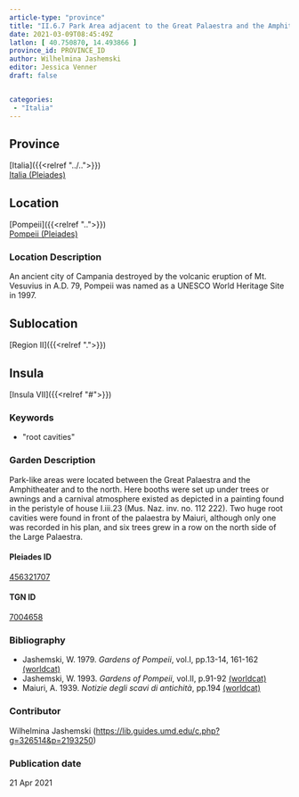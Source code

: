 ```yaml
---
article-type: "province"
title: "II.6.7 Park Area adjacent to the Great Palaestra and the Amphitheater"
date: 2021-03-09T08:45:49Z
latlon: [ 40.750870, 14.493866 ]
province_id: PROVINCE_ID
author: Wilhelmina Jashemski
editor: Jessica Venner
draft: false


categories:
 - "Italia"
---
```


## Province
[Italia]({{<relref "../..">}}) \
[Italia (Pleiades)](https://pleiades.stoa.org/places/1052)

## Location
[Pompeii]({{<relref "..">}}) \
[Pompeii (Pleiades)](https://pleiades.stoa.org/places/433032)


### Location Description
An ancient city of Campania destroyed by the volcanic eruption of Mt. Vesuvius in A.D. 79, Pompeii was named as a UNESCO World Heritage Site in 1997.

## Sublocation
[Region II]({{<relref ".">}})
## Insula
[Insula VII]({{<relref "#">}})


### Keywords
- "root cavities"

### Garden Description
Park-like areas were located between the Great Palaestra and the Amphitheater and to the north. Here booths were set up under trees or awnings and a carnival atmosphere existed as depicted in a painting found in the peristyle of house I.iii.23 (Mus. Naz. inv. no. 112 222). Two huge root cavities were found in front of the palaestra by Maiuri, although only one was recorded in his plan, and six trees grew in a row on the north side of the Large Palaestra.

<!--### Plans
{{< figure src="../../../images/fig._61,_plan_of_region_ii,_insula_vii.png" alt="Fig. 61, Plan of Region II, insula vii, plan in Maiuri, NSc(1939), pl.9" title="Fig. 61, Plan of Region II, insula vii, plan in Maiuri, NSc(1939), pl.9" >}}-->

#### Pleiades ID
[456321707](https://pleiades.stoa.org/places/456321707)

#### TGN ID
[7004658](http://vocab.getty.edu/page/tgn/7004658)

<!--### Dates-->


### Bibliography
* Jashemski, W. 1979. *Gardens of Pompeii*, vol.I, pp.13-14, 161-162 [(worldcat)](http://www.worldcat.org/oclc/884024123)
* Jashemski, W. 1993. *Gardens of Pompeii*, vol.II, p.91-92 [(worldcat)](http://www.worldcat.org/oclc/921816405)
* Maiuri, A. 1939. *Notizie degli scavi di antichità*, pp.194 [(worldcat)](http://www.worldcat.org/oclc/1646037)


### Contributor
Wilhelmina Jashemski (https://lib.guides.umd.edu/c.php?g=326514&p=2193250)

### Publication date

21 Apr 2021
